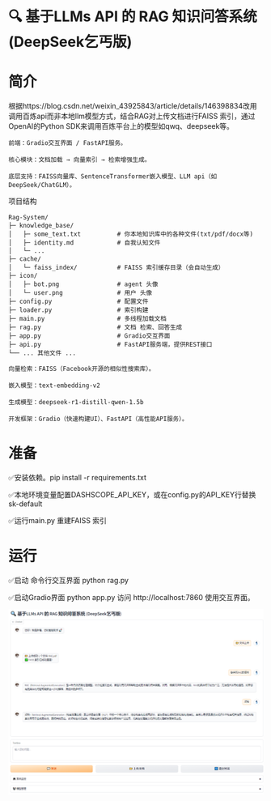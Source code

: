 # 🔍 基于LLMs API 的 RAG 知识问答系统 (DeepSeek乞丐版)

# 简介

根据https://blog.csdn.net/weixin_43925843/article/details/146398834改用调用百炼api而非本地llm模型方式，结合RAG对上传文档进行FAISS 索引，通过OpenAI的Python SDK来调用百炼平台上的模型如qwq、deepseek等。

```
前端：Gradio交互界面 / FastAPI服务。

核心模块：文档加载 → 向量索引 → 检索增强生成。

底层支持：FAISS向量库、SentenceTransformer嵌入模型、LLM api（如DeepSeek/ChatGLM）。
```

项目结构

```
Rag-System/
├─ knowledge_base/
│   ├─ some_text.txt          # 你本地知识库中的各种文件(txt/pdf/docx等)
│   ├─ identity.md            # 自我认知文件
│   └─ ...
├─ cache/
│   └─ faiss_index/           # FAISS 索引缓存目录（会自动生成）
├─ icon/
│   ├─ bot.png                # agent 头像
│   └─ user.png               # 用户 头像
├─ config.py                  # 配置文件
├─ loader.py                  # 索引构建
├─ main.py                    # 多线程加载文档
├─ rag.py                     # 文档 检索、回答生成
├─ app.py                     # Gradio交互界面
├─ api.py                     # FastAPI服务端，提供REST接口
└── ... 其他文件 ...
```

```
向量检索：FAISS（Facebook开源的相似性搜索库）。

嵌入模型：text-embedding-v2

生成模型：deepseek-r1-distill-qwen-1.5b

开发框架：Gradio（快速构建UI）、FastAPI（高性能API服务）。
```

# 准备

✅安装依赖。pip install -r requirements.txt

✅本地环境变量配置DASHSCOPE_API_KEY，或在config.py的API_KEY行替换sk-default

✅运行main.py 重建FAISS 索引

# 运行

✅启动 命令行交互界面   python rag.py

✅启动Gradio界面   python app.py   访问 http://localhost:7860 使用交互界面。

![](fig\\demo.png)











